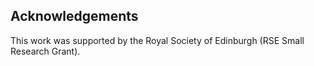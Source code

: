 ## Acknowledgements

This work was supported by the Royal Society of Edinburgh (RSE Small Research Grant). 

